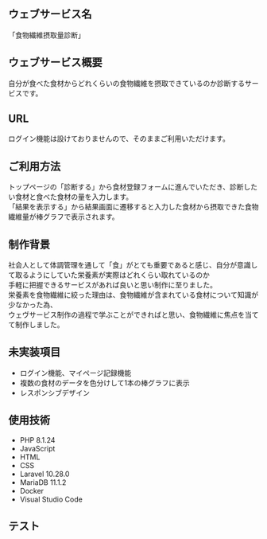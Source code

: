 ## ウェブサービス名
 「食物繊維摂取量診断」

## ウェブサービス概要
 自分が食べた食材からどれくらいの食物繊維を摂取できているのか診断するサービスです。

## URL

 ログイン機能は設けておりませんので、そのままご利用いただけます。

## ご利用方法
 トップページの「診断する」から食材登録フォームに進んでいただき、診断したい食材と食べた食材の量を入力します。  
 「結果を表示する」から結果画面に遷移すると入力した食材から摂取できた食物繊維量が棒グラフで表示されます。

## 制作背景
 社会人として体調管理を通して「食」がとても重要であると感じ、自分が意識して取るようにしていた栄養素が実際はどれくらい取れているのか  
 手軽に把握できるサービスがあれば良いと思い制作に至りました。  
 栄養素を食物繊維に絞った理由は、食物繊維が含まれている食材について知識が少なかった為、  
 ウェヴサービス制作の過程で学ぶことができればと思い、食物繊維に焦点を当てて制作しました。

## 未実装項目
 - ログイン機能、マイページ記録機能
 - 複数の食材のデータを色分けして1本の棒グラフに表示
 - レスポンシブデザイン

## 使用技術
 - PHP 8.1.24
 - JavaScript
 - HTML
 - CSS
 - Laravel 10.28.0
 - MariaDB 11.1.2
 - Docker
 - Visual Studio Code

## テスト